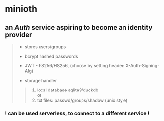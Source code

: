 # minioth

## an **_Auth_** service aspiring to become an identity provider

> - stores users/groups
>
> - bcrypt hashed passwords
>
> - JWT - RS256/HS256, (choose by setting header: X-Auth-Signing-Alg)
>
> - storage handler
>>
>> 1. local database sqlite3/duckdb  
>> or  
>> 2. txt files: passwd/groups/shadow (unix style)

### **! can be used serverless, to connect to a different service !**
